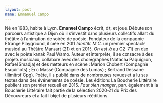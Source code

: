 ```yaml
---
layout: post
name: Emmanuel Campo
---
```

Né en 1983, habite à Lyon. **Emanuel Campo** écrit, dit, et joue. Débute son parcours artistique à Dijon où il s’investit dans plusieurs collectifs allant du théâtre à l’animation de soirée de poésie. Fondateur de la compagnie Etrange Playground, il crée en 2011 *Identité M.C.* un premier spectacle musical au Théâtre Mansart (21) et en 2015, *On est là* au C2 (71) en duo avec le poète kanak Paul Wamo. Auteur et interprète, il se consacre à des projets musicaux, collabore avec des chorégraphes (Natacha Paquignon, Rafael Smadja) et des metteurs en scène : Marion Chobert (Compagnie Esquimots) ; Éric Massé (Compagnie des Lumas) ; Bertrand Dessane (Ilimitrof Cpg). Poète, il a publié dans de nombreuses revues et a lu ses textes dans des événements de poésie. Les éditions La Boucherie Littéraire publient son premier recueil en 2015. *Faut bien manger*, paru également à la Boucherie Littéraire fait partie de la sélection 2020-21 du Prix des Découvreurs et a fait l’objet de plusieurs rééditions.
